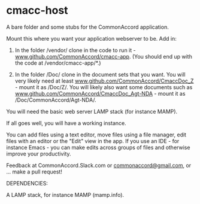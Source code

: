 # cmacc-host<br>
A bare folder and some stubs for the CommonAccord application.  <br>

Mount this where you want your application webserver to be.  Add in:<ol><li>

  In the folder /vendor/ clone in the code to run it - www.github.com/CommonAccord/cmacc-app.  (You should end up with the code at /vendor/cmacc-app/*.)<li>

  In the folder /Doc/ clone in the document sets that you want.  You will very likely need at least www.github.com/CommonAccord/CmaccDoc_Z - mount it as /Doc/Z/.  You will likely also want some documents such as www.github.com/CommonAccord/CmaccDoc_Agt-NDA - mount it as /Doc/CommonAccord/Agt-NDA/.</ol>

You will need the basic web server LAMP stack (for instance MAMP).<br>

If all goes well, you will have a working instance.<br>  

You can add files using a text editor, move files using a file manager, edit files with an editor or the "Edit" view in the app.  If you use an IDE - for instance Emacs - you can make edits across groups of files and otherwise improve your productivity.

Feedback at CommonAccord.Slack.com or commonaccord@gmail.com, or ... make a pull request!


DEPENDENCIES:

A LAMP stack, for instance MAMP (mamp.info).

